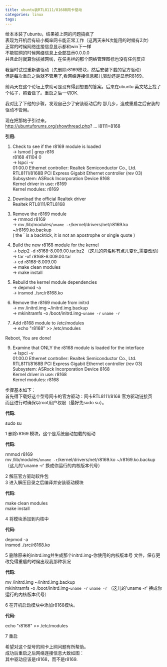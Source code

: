 ```yaml
---
title: ubuntu装RTL8111/8168B网卡驱动
categories: linux
tags: 
---
```

给本本装了ubuntu，结果被上网的问题搞疯了  
表现为开机后有较小概率网卡能正常工作（这两天来N次能用的时候有2次）  
正常的时候网络连接信息显示都和win下一样  
不能联网的时候网络信息上全部显示0.0.0.0  
并且此时就算你拔掉网线，在任务栏的那个网络管理图标也没有任何反应  
  
我当时试过重新装驱动（先删除r8169模块，然后安装下载的官方驱动）  
但是每次重启之后就不管用了,看网络连接信息那儿驱动还是显示R8169。  
  
前两天在这个论坛上求助可是没有得到想要的答案。后来在ubuntu 英文站上找了个帖子，照着做了。重启之后一切OK.  
  
我对比了下他的步骤，发现自己少了安装驱动后的 那几步，造成重启之后安装的驱动不管用。  
  
现在把那帖子引过来。  
http://ubuntuforums.org/showthread.php? ... l8111+8168  
  

**引用:**

  
1) Check to see if the r8169 module is loaded  
-> lsmod | grep r816  
r8168 41104 0  
-> lspci -v  
01:00.0 Ethernet controller: Realtek Semiconductor Co., Ltd. RTL8111/8168B PCI
Express Gigabit Ethernet controller (rev 03)  
Subsystem: ASRock Incorporation Device 8168  
Kernel driver in use: r8169  
Kernel modules: r8169  
  
2) Download the official Realtek driver  
Realtek RTL8111/RTL8168  
  
3) Remove the r8169 module  
-> rmmod r8169  
-> mv /lib/modules/`uname -r`/kernel/drivers/net/r8169.ko ~/r8169.ko.backup  
( the ` is a backtick, it is not an apostrophe or single quote )  
  
4) Build the new r8168 module for the kernel  
-> bzip2 -d r8168-8.009.00.tar.bz2 （这儿的包名称有点儿变化,需要改动）  
-> tar -xf r8168-8.009.00.tar  
-> cd r8168-8.009.00  
-> make clean modules  
-> make install  
  
5) Rebuild the kernel module dependencies  
-> depmod -a  
-> insmod ./src/r8168.ko  
  
6) Remove the r8169 module from initrd  
-> mv /initrd.img ~/initrd.img.backup  
-> mkinitramfs -o /boot/initrd.img-`uname -r` `uname -r`  
  
7) Add r8168 module to /etc/modules  
-> echo "r8168" >> /etc/modules  
  
Reboot, You are done!  
  
9) Examine that ONLY the r8168 module is loaded for the interface  
-> lspci -v  
01:00.0 Ethernet controller: Realtek Semiconductor Co., Ltd. RTL8111/8168B PCI
Express Gigabit Ethernet controller (rev 03)  
Subsystem: ASRock Incorporation Device 8168  
Kernel driver in use: r8168  
Kernel modules: r8168  

  
步骤基本如下：  
首先得下载好这个型号网卡的官方驱动：网卡RTL8111/8168 官方驱动链接页  
而且进行时确保以root用户权限（最好先sudo su）。  

**代码:**

sudo su

  
1 删除r8169 模块，这个是系统自动加载的驱动  

**代码:**

rmmod r8169  
mv /lib/modules/`uname -r`/kernel/drivers/net/r8169.ko ~/r8169.ko.backup
（这儿的'uname -r' 换成你运行的内核版本代号）  

  
2 解压官方驱动软件包  
3 进入解压目录之后编译并安装驱动模块  

**代码:**

make clean modules  
make install  

  
4 将模块添加到内核中  

**代码:**

depmod -a  
insmod ./src/r8168.ko  

  
5 删除原来的initrd.img并生成那个initrd.img-你使用的内核版本号 文件，保存更改免得重启的时候出现我那种状况  

**代码:**

mv /initrd.img ~/initrd.img.backup  
mkinitramfs -o /boot/initrd.img-`uname -r` `uname -r` （这儿的'uname -r'
换成你运行的内核版本代号）  

  
6 在开机启动模块中添加r8168模块。  

**代码:**

echo "r8168" >> /etc/modules  

  
7 重启  
  
希望对这个型号的网卡上网问题有所帮助。  
成功后重启之后网络连接信息大致如图：  
其中驱动应该是r8168，而不是r8169.

